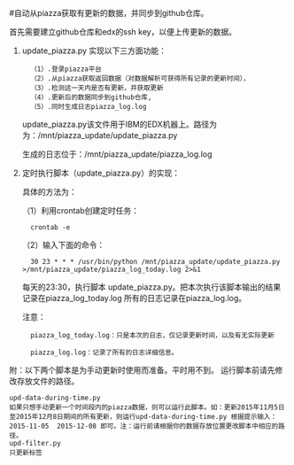 #自动从piazza获取有更新的数据，并同步到github仓库。

首先需要建立github仓库和edx的ssh key，以便上传更新的数据。

1. update_piazza.py  实现以下三方面功能：

         （1）.登录piazza平台
         （2）.从piazza获取返回数据（对数据解析可获得所有记录的更新时间），
         （3）.检测这一天内是否有更新，并获取更新
         （4）.更新后的数据同步到github仓库,
         （5）.同时生成日志piazza_log.log
    

     update_piazza.py该文件用于IBM的EDX机器上。路径为为：/mnt/piazza_update/update_piazza.py
     
     生成的日志位于：/mnt/piazza_update/piazza_log.log


2. 定时执行脚本（update_piazza.py）的实现：
    
    具体的方法为：
    
    （1）利用crontab创建定时任务：
    
         crontab -e
    
    （2）输入下面的命令：
    
         30 23 * * * /usr/bin/python /mnt/piazza_update/update_piazza.py >/mnt/piazza_update/piazza_log_today.log 2>&1
     
    每天的23:30，执行脚本 update_piazza.py。把本次执行该脚本输出的结果记录在piazza_log_today.log
    所有的日志记录在piazza_log.log。
     
    注意：

         piazza_log_today.log：只是本次的日志，仅记录更新时间，以及有无实际更新

         piazza_log.log：记录了所有的日志详细信息。

附：以下两个脚本是为手动更新时使用而准备。平时用不到。
    运行脚本前请先修改存放文件的路径。
     
    upd-data-during-time.py
    如果只想手动更新一个时间段内的piazza数据，则可以运行此脚本。如：更新2015年11月5日至2015年12月8日期间的所有更新，则运行upd-data-during-time.py 根据提示输入：2015-11-05  2015-12-08 即可。注：运行前请根据你的数据存放位置更改脚本中相应的路径。
    upd-filter.py
    只更新标签
